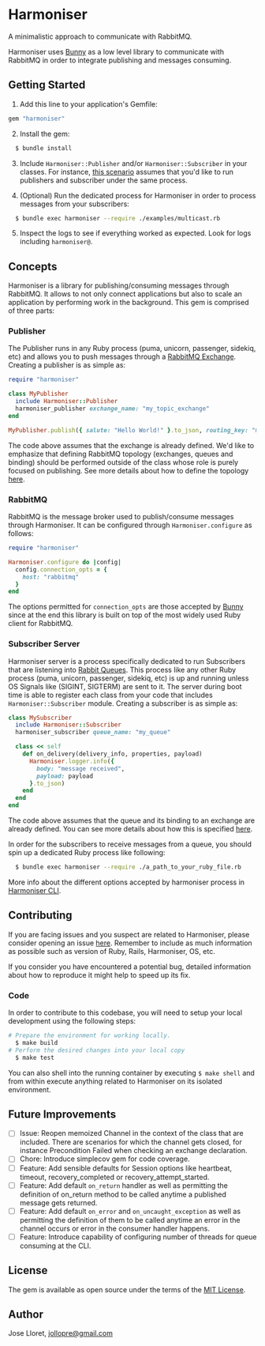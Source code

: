 # Harmoniser

A minimalistic approach to communicate with RabbitMQ.

Harmoniser uses [Bunny](https://github.com/ruby-amqp/bunny) as a low level library to communicate with RabbitMQ in order to integrate publishing and messages consuming.

## Getting Started

1. Add this line to your application's Gemfile:

```ruby
gem "harmoniser"
```

2. Install the gem:

```ruby
  $ bundle install
```

3. Include `Harmoniser::Publisher` and/or `Harmoniser::Subscriber` in your classes. For instance, [this scenario](examples/multicast.rb) assumes that you'd like to run publishers and subscriber under the same process.

4. (Optional) Run the dedicated process for Harmoniser in order to process messages from your subscribers:

```sh
  $ bundle exec harmoniser --require ./examples/multicast.rb
```

5. Inspect the logs to see if everything worked as expected. Look for logs including `harmoniser@`.

## Concepts

Harmoniser is a library for publishing/consuming messages through RabbitMQ. It allows to not only connect applications but also to scale an application by performing work in the background. This gem is comprised of three parts:

### Publisher

The Publisher runs in any Ruby process (puma, unicorn, passenger, sidekiq, etc) and allows you to
push messages through a [RabbitMQ Exchange](https://www.rabbitmq.com/tutorials/amqp-concepts.html#exchanges). Creating a publisher is as simple as:

```ruby
require "harmoniser"

class MyPublisher
  include Harmoniser::Publisher
  harmoniser_publisher exchange_name: "my_topic_exchange"
end

MyPublisher.publish({ salute: "Hello World!" }.to_json, routing_key: "my_resource.foo.bar")
```

The code above assumes that the exchange is already defined. We'd like to emphasize that defining RabbitMQ topology (exchanges, queues and binding) should be performed outside of the class whose role is purely focused on publishing. See more details about how to define the topology [here](examples/multicast.rb#L9-L18).

### RabbitMQ

RabbitMQ is the message broker used to publish/consume messages through Harmoniser. It can be configured through `Harmoniser.configure` as follows:

```ruby
require "harmoniser"

Harmoniser.configure do |config|
  config.connection_opts = {
    host: "rabbitmq"
  }
end
```

The options permitted for `connection_opts` are those accepted by
[Bunny](https://github.com/ruby-amqp/bunny/blob/80a8fc7aa0cd73f8778df87ae05f28c443d10c0d/lib/bunny/session.rb#L142) since at the end this library is built on top of the most widely used Ruby client for RabbitMQ.

### Subscriber Server

Harmoniser server is a process specifically dedicated to run Subscribers that are listening into [Rabbit Queues](https://www.rabbitmq.com/tutorials/amqp-concepts.html#queues). This process like any other Ruby process (puma, unicorn, passenger, sidekiq, etc) is up and running unless OS Signals like (SIGINT, SIGTERM) are sent to it. The server during boot time is able to register each class from your code that includes `Harmoniser::Subscriber` module. Creating a subscriber is as simple as:

```ruby
class MySubscriber
  include Harmoniser::Subscriber
  harmoniser_subscriber queue_name: "my_queue"

  class << self
    def on_delivery(delivery_info, properties, payload)
      Harmoniser.logger.info({
        body: "message received",
        payload: payload
      }.to_json)
    end
  end
end
```

The code above assumes that the queue and its binding to an exchange are already defined. You can see more details about how this is specified [here](examples/multicast.rb#L9-L18).

In order for the subscribers to receive messages from a queue, you should spin up a dedicated Ruby process like following:

```sh
  $ bundle exec harmoniser --require ./a_path_to_your_ruby_file.rb
```

More info about the different options accepted by harmoniser process in [Harmoniser CLI](docs/cli.md).

## Contributing

If you are facing issues and you suspect are related to Harmoniser, please consider opening an issue [here](https://github.com/jollopre/harmoniser/issues). Remember to include as much information as possible such as version of Ruby, Rails, Harmoniser, OS, etc.

If you consider you have encountered a potential bug, detailed information about how to reproduce it might help to speed up its fix.

### Code

In order to contribute to this codebase, you will need to setup your local development using the following steps:

```sh
# Prepare the environment for working locally.
  $ make build
# Perform the desired changes into your local copy
  $ make test
```

You can also shell into the running container by executing `$ make shell` and from within execute anything related to Harmoniser on its isolated environment.

## Future Improvements

- [ ] Issue: Reopen memoized Channel in the context of the class that are included. There are scenarios for which the channel gets closed, for instance Precondition Failed when checking an exchange declaration.
- [ ] Chore: Introduce simplecov gem for code coverage.
- [ ] Feature: Add sensible defaults for Session options like heartbeat, timeout, recovery_completed or recovery_attempt_started.
- [ ] Feature: Add default `on_return` handler as well as permitting the definition of on_return method to be called anytime a published message gets returned.
- [ ] Feature: Add default `on_error` and `on_uncaught_exception` as well as permitting the definition of them to be called anytime an error in the channel occurs or error in the consumer handler happens.
- [ ] Feature: Introduce capability of configuring number of threads for queue consuming at the CLI.

## License

The gem is available as open source under the terms of the [MIT License](https://opensource.org/licenses/MIT).

## Author

Jose Lloret, [<jollopre@gmail.com>](mailto:jollopre@gmail.com)
